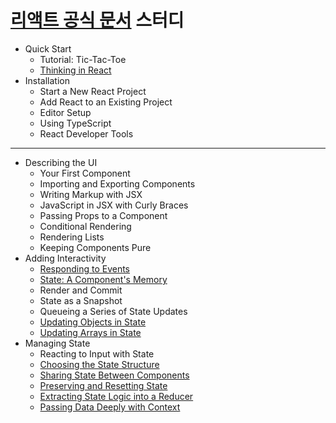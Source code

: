 # [리액트 공식 문서](https://react.dev/) 스터디

- Quick Start
  - Tutorial: Tic-Tac-Toe
  - [Thinking in React](https://github.com/Jungle-JavaScript-Study/react-docs-study/blob/main/Quick%20Start/Thinking%20in%20React.md)
- Installation
  - Start a New React Project
  - Add React to an Existing Project
  - Editor Setup
  - Using TypeScript
  - React Developer Tools

***

- Describing the UI
  - Your First Component
  - Importing and Exporting Components
  - Writing Markup with JSX
  - JavaScript in JSX with Curly Braces
  - Passing Props to a Component
  - Conditional Rendering
  - Rendering Lists
  - Keeping Components Pure
- Adding Interactivity
  - [Responding to Events](https://github.com/Jungle-JavaScript-Study/react-docs-study/blob/main/Adding%20Interactivity/Responding%20to%20Events.md)
  - [State: A Component's Memory](https://github.com/Jungle-JavaScript-Study/react-docs-study/blob/main/Adding%20Interactivity/State%3A%20A%20Component's%20Memory.md)
  - Render and Commit
  - State as a Snapshot
  - Queueing a Series of State Updates
  - [Updating Objects in State](https://github.com/Jungle-JavaScript-Study/react-docs-study/blob/main/Adding%20Interactivity/Updating%20Objects%20in%20State.md)
  - [Updating Arrays in State](https://github.com/Jungle-JavaScript-Study/react-docs-study/blob/main/Adding%20Interactivity/231016%20Updating%20Arrays%20in%20State.md)
- Managing State
  - Reacting to Input with State
  - [Choosing the State Structure](https://github.com/Jungle-JavaScript-Study/react-docs-study/blob/main/Managing%20State/Choosing%20the%20State%20Structure.md)
  - [Sharing State Between Components](https://github.com/Jungle-JavaScript-Study/react-docs-study/blob/main/Managing%20State/Sharing%20State%20Between%20Components.md)
  - [Preserving and Resetting State](https://github.com/Jungle-JavaScript-Study/react-docs-study/blob/main/Managing%20State/Preserving%20and%20Resetting%20State.md)
  - [Extracting State Logic into a Reducer](https://github.com/Jungle-JavaScript-Study/react-docs-study/blob/main/Managing%20State/Extracting%20State%20Logic%20into%20a%20Reducer.md)
  - [Passing Data Deeply with Context](https://github.com/Jungle-JavaScript-Study/react-docs-study/blob/main/Managing%20State/Passing%20Data%20Deeply%20with%20Context%20-%20juhee.md)


 
